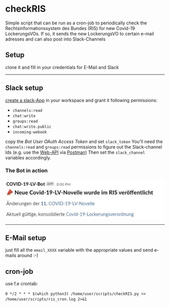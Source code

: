# checkRIS

Simple script that can be run as a cron-job to periodically check the Rechtsinformationssystem des Bundes (RIS) for new Covid-19 LockerungsVOs. If so, it sends the new LockerungsVO to certain e-mail adresses and can also post into Slack-Channels

## Setup

clone it and fill in your credentials for E-Mail and Slack

---

## Slack setup

[create a slack-App](https://api.slack.com/apps?new_app=1) in your workspace and grant it following permissions:

- `channels:read`
- `chat:write`
- `groups:read`
- `chat:write.public`
- `incoming-webook`

copy the *Bot User OAuth Access Token* and set `slack_token` You'll need the `channels:read` and `groups:read` permissions to figure out the Slack-channel Ids (e.g. use the [Web-API](https://api.slack.com/methods/conversations.list) via [Postman](https://www.postman.com/)) Then set the `slack_channel` variables accordingly.

### The Bot in action

![See the Bot in action](bot.JPG)

---

## E-Mail setup

just fill all the `email_XXXX` variable with the appropriate values and send e-mails around :-)

## cron-job

use f.e crontab:

 `0 */2 * * * $(which python3) /home/user/scripts/checkRIS.py >> /home/user/scripts/ris_cron.log 2>&1`
